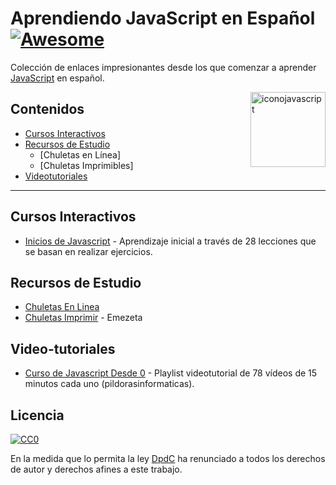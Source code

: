 # Aprendiendo JavaScript en Español   [![Awesome](https://cdn.rawgit.com/sindresorhus/awesome/d7305f38d29fed78fa85652e3a63e154dd8e8829/media/badge.svg)](https://github.com/sindresorhus/awesome)

Colección de enlaces impresionantes desde los que comenzar a aprender [JavaScript](https://developer.mozilla.org/en-US/docs/Web/JavaScript) en español.<div><img align="right" src="https://upload.wikimedia.org/wikipedia/commons/thumb/9/99/Unofficial_JavaScript_logo_2.svg/512px-Unofficial_JavaScript_logo_2.svg.png" alt="iconojavascript" height="120px" width="120px"></div>

## Contenidos
  * [Cursos Interactivos](#cursos-interactivos)
  * [Recursos de Estudio](#recursos-de-estudio)
    * [Chuletas en Línea]
    * [Chuletas Imprimibles]
  * [Videotutoriales](#video-tutoriales)

-----


## Cursos Interactivos
* [Inicios de Javascript](https://www.codecademy.com/learn/javascript) - Aprendizaje inicial a través de 28 lecciones que se basan en realizar ejercicios.

## Recursos de Estudio
* [Chuletas En Linea]()
* [Chuletas Imprimir](https://www.emezeta.com/articulos/javascript-cheatsheet-chuleta-js) - Emezeta

## Video-tutoriales
* [Curso de Javascript Desde 0](https://www.youtube.com/watch?list=PLU8oAlHdN5BmpobVmj1IlneKlVLJ84TID&v=m2nscBtQEIs) - Playlist videotutorial de 78 vídeos de 15 minutos cada uno (pildorasinformaticas).


## Licencia

[![CC0](http://mirrors.creativecommons.org/presskit/buttons/88x31/svg/cc-zero.svg)](https://creativecommons.org/publicdomain/zero/1.0/)

En la medida que lo permita la ley [DpdC](http://pabloalvarezcorredera.com) ha renunciado a todos los derechos de autor y derechos afines a este trabajo.
